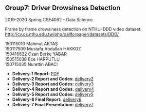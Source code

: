 ## Group7: Driver Drowsiness Detection 
2019-2020 Spring CSE4062 - Data Science

Frame by frame drowsiness detection on NTHU-DDD video dataset:  
http://cv.cs.nthu.edu.tw/php/callforpaper/datasets/DDD/

150115010 Mahmut AKTAŞ  
150117509 Mustafa Abdullah HAKKOZ  
150416822 Ozan Berke YABAR  
150515038 Ece HARPUTLU  
150715035 Nurettin ABACI  





- **Delivery-1 Report:** [PDF](https://github.com/mustafahakkoz/CSE4062S20_Grp7/blob/master/CSE4062S20_Group7_Project_Delivery1_150115010_150117509_150416822_150515038_150715035.pdf)  
- **Delivery-2 Report and Codes:** [delivery2](https://github.com/mustafahakkoz/CSE4062S20_Grp7/tree/master/delivery2)  
- **Delivery-3 Report and Codes:** [delivery3](https://github.com/mustafahakkoz/CSE4062S20_Grp7/tree/master/delivery3)  
- **Delivery-4 Report and Codes:** [delivery4](https://github.com/mustafahakkoz/CSE4062S20_Grp7/tree/master/delivery4)  
- **Delivery-5 Report and Codes:** [delivery5](https://github.com/mustafahakkoz/CSE4062S20_Grp7/tree/master/delivery5)  
- **Delivery-6 Final Report:** [delivery6](https://github.com/mustafahakkoz/CSE4062S20_Grp7/tree/master/delivery6)  
- **Delivery-7 Final Presentation:** [delivery7](https://github.com/mustafahakkoz/CSE4062S20_Grp7/tree/master/delivery7)  



